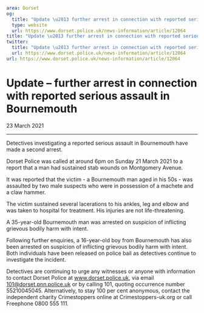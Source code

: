 ```yaml
area: Dorset
og:
  title: "Update \u2013 further arrest in connection with reported serious assault in Bournemouth"
  type: website
  url: https://www.dorset.police.uk/news-information/article/12064
title: "Update \u2013 further arrest in connection with reported serious assault in Bournemouth |"
twitter:
  title: "Update \u2013 further arrest in connection with reported serious assault in Bournemouth"
  url: https://www.dorset.police.uk/news-information/article/12064
url: https://www.dorset.police.uk/news-information/article/12064
```

# Update – further arrest in connection with reported serious assault in Bournemouth

23 March 2021

* * *

Detectives investigating a reported serious assault in Bournemouth have made a second arrest.

Dorset Police was called at around 6pm on Sunday 21 March 2021 to a report that a man had sustained stab wounds on Montgomery Avenue.

It was reported that the victim - a Bournemouth man aged in his 50s - was assaulted by two male suspects who were in possession of a machete and a claw hammer.

The victim sustained several lacerations to his ankles, leg and elbow and was taken to hospital for treatment. His injuries are not life-threatening.

A 35-year-old Bournemouth man was arrested on suspicion of inflicting grievous bodily harm with intent.

Following further enquiries, a 16-year-old boy from Bournemouth has also been arrested on suspicion of inflicting grievous bodily harm with intent. Both individuals have been released on police bail as detectives continue to investigate the incident.

Detectives are continuing to urge any witnesses or anyone with information to contact Dorset Police at www.dorset.police.uk, via email 101@dorset.pnn.police.uk or by calling 101, quoting occurrence number 55210045045. Alternatively, to stay 100 per cent anonymous, contact the independent charity Crimestoppers online at Crimestoppers-uk.org or call Freephone 0800 555 111.
